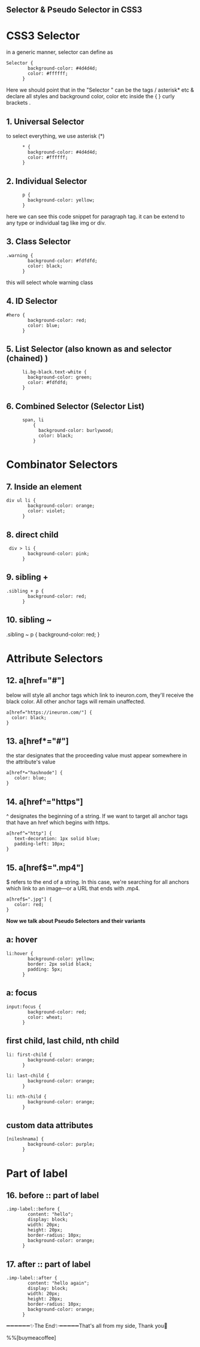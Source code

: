 ## Selector & Pseudo Selector in CSS3

# CSS3  Selector

in a generic manner, selector can define as 
``` 
Selector {
        background-color: #4d4d4d;
        color: #ffffff;
      }
``` 

Here we should point that in the "Selector "  can be the tags / asterisk*  etc 
&  declare all styles and background color, color etc inside the {  } curly brackets .


## 1. Universal Selector
to select everything, we use asterisk (*)


```
      * {
        background-color: #4d4d4d;
        color: #ffffff;
      }
``` 

## 2. Individual Selector
```
      p {
        background-color: yellow;
      }
```
here we can see this code snippet for paragraph tag. it can be extend to any type or individual tag like img or div.

## 3. Class Selector

```
.warning {
        background-color: #fdfdfd;
        color: black;
      }
``` 
this will select whole warning class


## 4. ID Selector

```
#hero {
        background-color: red;
        color: blue;
      }
``` 

## 5. List Selector (also known as and selector (chained) )

```
      li.bg-black.text-white {
        background-color: green;
        color: #fdfdfd;
      }

``` 
## 6. Combined Selector (Selector List)

```
      span, li
          {
            background-color: burlywood;
            color: black;
          }

``` 

# Combinator Selectors

## 7. Inside an element

```
div ul li {
        background-color: orange;
        color: violet;
      }
``` 

## 8. direct child


```
 div > li {
        background-color: pink;
      }
``` 

## 9. sibling + 


```
.sibling + p {
        background-color: red;
      }
``` 

## 10. sibling  ~

.sibling ~ p {
        background-color: red;
      }

# Attribute Selectors

## 12.  a[href="#"]
below will style all anchor tags which link to ineuron.com,  they'll receive the black color. All other anchor tags will remain unaffected.

```
a[href="https://ineuron.com/"] {
  color: black; 
}
``` 

## 13.  a[href*="#"]
the star designates that the proceeding value must appear somewhere in the attribute's value

```
a[href*="hashnode"] {
   color: blue; 
}
``` 

## 14.  a[href^="https"]
^ designates the beginning of a string. If we want to target all anchor tags that have an href which begins with https.

```
a[href^="http"] {
   text-decoration: 1px solid blue;
   padding-left: 10px;
}

``` 

## 15.  a[href$=".mp4"]
$ refers to the end of a string. In this case, we're searching for all anchors which link to an image—or a URL that ends with .mp4.

```
a[href$=".jpg"] {
   color: red;
}

``` 



**Now we talk about Pseudo Selectors and their variants**

## a: hover

```
li:hover {
        background-color: yellow;
        border: 2px solid black;
        padding: 5px;
      }
``` 

## a: focus


```
input:focus {
        background-color: red;
        color: wheat;
      }

``` 
 
## first child, last child, nth child


```
li: first-child {
        background-color: orange;
      }
``` 


```
li: last-child {
        background-color: orange;
      }
``` 


```
li: nth-child {
        background-color: orange;
      }
``` 



## custom  data attributes
```
[nileshnama] {
        background-color: purple;
      }
```

# Part of label

## 16. before :: part of label


```
.imp-label::before {
        content: "hello";
        display: block;
        width: 20px;
        height: 20px;
        border-radius: 10px;
        background-color: orange;
      }
``` 


## 17. after :: part of label 


```
.imp-label::after {
        content: "hello again";
        display: block;
        width: 20px;
        height: 20px;
        border-radius: 10px;
        background-color: orange;
      }
``` 


➖➖➖➖➖➖✨The End✨➖➖➖➖➖That's all from my side, Thank you💖

%%[buymeacoffee]









